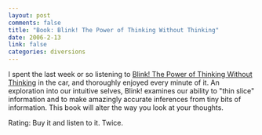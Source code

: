 ```yaml
--- 
layout: post
comments: false
title: "Book: Blink! The Power of Thinking Without Thinking"
date: 2006-2-13
link: false
categories: diversions
---
```

I spent the last week or so listening to <a href="http://audible.com/adbl/site/products/ProductDetail.jsp?productID=BK_TIME_000382&BV_UseBVCookie=Yes" title="Blink! The Power of Thinking Without Thinking">Blink! The Power of Thinking Without Thinking</a> in the car, and thoroughly enjoyed every minute of it. An exploration into our intuitive selves, Blink! examines our ability to "thin slice" information and to make amazingly accurate inferences from tiny bits of information. This book will alter the way you look at your thoughts.

Rating: Buy it and listen to it. Twice.
